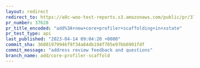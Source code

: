 ```yaml
---
layout: redirect
redirect_to: https://a8c-woo-test-reports.s3.amazonaws.com/public/pr/37628/api/index.html
pr_number: 37628
pr_title_encoded: "add%3A+new+core+profiler+scaffolding+in+xstate"
pr_test_type: api
last_published: "2023-04-14 09:04:20 +0000"
commit_sha: 36001979946f9f34a84db194f705e97bb6901fdf
commit_message: "address review feedback and questions"
branch_name: add/core-profiler-scaffold
---
```

